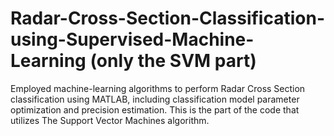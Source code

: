 # Radar-Cross-Section-Classification-using-Supervised-Machine-Learning (only the SVM part)
Employed machine-learning algorithms to perform Radar Cross Section classification using MATLAB, including classification model parameter optimization and precision estimation. 
This is the  part of the code that utilizes The Support Vector Machines algorithm.
